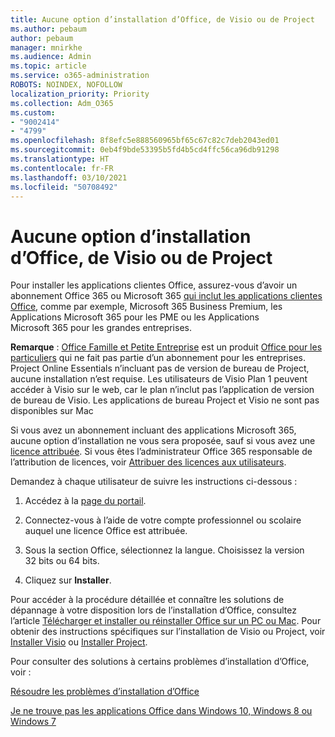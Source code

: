 ```yaml
---
title: Aucune option d’installation d’Office, de Visio ou de Project
ms.author: pebaum
author: pebaum
manager: mnirkhe
ms.audience: Admin
ms.topic: article
ms.service: o365-administration
ROBOTS: NOINDEX, NOFOLLOW
localization_priority: Priority
ms.collection: Adm_O365
ms.custom:
- "9002414"
- "4799"
ms.openlocfilehash: 8f8efc5e888560965bf65c67c82c7deb2043ed01
ms.sourcegitcommit: 0eb4f9bde53395b5fd4b5cd4ffc56ca96db91298
ms.translationtype: HT
ms.contentlocale: fr-FR
ms.lasthandoff: 03/10/2021
ms.locfileid: "50708492"
---
```

# <a name="no-option-to-install-office-visio-or-project"></a>Aucune option d’installation d’Office, de Visio ou de Project

Pour installer les applications clientes Office, assurez-vous d’avoir un abonnement Office 365 ou Microsoft 365 [qui inclut les applications clientes Office](https://support.office.com/article/office-for-home-and-office-for-business-plans-28cbc8cf-1332-4f04-9123-9b660abb629e), comme par exemple, Microsoft 365 Business Premium, les Applications Microsoft 365 pour les PME ou les Applications Microsoft 365 pour les grandes entreprises.

**Remarque** : [Office Famille et Petite Entreprise](https://support.microsoft.com/office/office-for-home-and-office-for-business-plans-28cbc8cf-1332-4f04-9123-9b660abb629e) est un produit [Office pour les particuliers](https://support.office.com/article/28cbc8cf-1332-4f04-9123-9b660abb629e?wt.mc_id=Alchemy_ClientDIA) qui ne fait pas partie d’un abonnement pour les entreprises. Project Online Essentials n’incluant pas de version de bureau de Project, aucune installation n’est requise. Les utilisateurs de Visio Plan 1 peuvent accéder à Visio sur le web, car le plan n’inclut pas l’application de version de bureau de Visio. Les applications de bureau Project et Visio ne sont pas disponibles sur Mac

Si vous avez un abonnement incluant des applications Microsoft 365, aucune option d’installation ne vous sera proposée, sauf si vous avez une [licence attribuée](https://support.office.com/article/what-office-365-business-product-or-license-do-i-have-f8ab5e25-bf3f-4a47-b264-174b1ee925fd?wt.mc_id=scl_installoffice_home). Si vous êtes l’administrateur Office 365 responsable de l’attribution de licences, voir [Attribuer des licences aux utilisateurs](https://support.office.com/article/assign-licenses-to-users-in-office-365-for-business-997596b5-4173-4627-b915-36abac6786dc?wt.mc_id=scl_installoffice_home).


Demandez à chaque utilisateur de suivre les instructions ci-dessous :

1. Accédez à la [page du portail](https://portal.office.com/OLS/MySoftware.aspx).

2. Connectez-vous à l’aide de votre compte professionnel ou scolaire auquel une licence Office est attribuée.

3. Sous la section Office, sélectionnez la langue. Choisissez la version 32 bits ou 64 bits.

4. Cliquez sur **Installer**.

Pour accéder à la procédure détaillée et connaître les solutions de dépannage à votre disposition lors de l’installation d’Office, consultez l’article [Télécharger et installer ou réinstaller Office sur un PC ou Mac](https://support.office.com/article/4414eaaf-0478-48be-9c42-23adc4716658?wt.mc_id=Alchemy_ClientDIA). Pour obtenir des instructions spécifiques sur l’installation de Visio ou Project, voir [Installer Visio](https://support.office.com/article/f98f21e3-aa02-4827-9167-ddab5b025710) ou [Installer Project](https://support.office.com/article/7059249b-d9fe-4d61-ab96-5c5bf435f281).

Pour consulter des solutions à certains problèmes d’installation d’Office, voir :

[Résoudre les problèmes d’installation d’Office](https://support.office.com/article/35ff2def-e0b2-4dac-9784-4cf212c1f6c2#BKMK_ErrorMessages)

[Je ne trouve pas les applications Office dans Windows 10, Windows 8 ou Windows 7](https://support.office.com/article/can-t-find-office-applications-in-windows-10-windows-8-or-windows-7-907ce545-6ae8-459b-8d9d-de6764a635d6)
